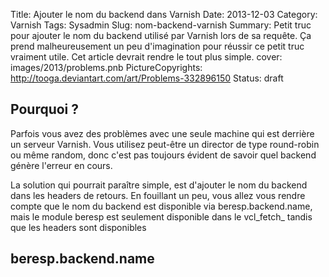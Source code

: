 Title: Ajouter le nom du backend dans Varnish
Date: 2013-12-03
Category: Varnish
Tags: Sysadmin
Slug: nom-backend-varnish
Summary: Petit truc pour ajouter le nom du backend utilisé par Varnish lors de sa requête. Ça prend malheureusement un peu d'imagination pour réussir ce petit truc vraiment utile. Cet article devrait rendre le tout plus simple.
cover: images/2013/problems.pnb
PictureCopyrights: http://tooga.deviantart.com/art/Problems-332896150
Status: draft

## Pourquoi ?

Parfois vous avez des problèmes avec une seule machine qui est derrière un serveur Varnish. Vous utilisez peut-être un director de type round-robin ou même random, donc c'est pas toujours évident de savoir quel backend génère l'erreur en cours.

La solution qui pourrait paraître simple, est d'ajouter le nom du backend dans les headers de retours. En fouillant un peu, vous allez vous rendre compte que le nom du backend est disponible via beresp.backend.name, mais le module beresp est seulement disponible dans le vcl_fetch_ tandis que les headers sont disponibles 

## beresp.backend.name



